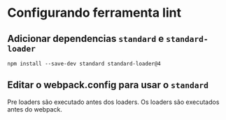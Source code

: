 # Configurando ferramenta lint

## Adicionar dependencias `standard` e `standard-loader`

```
npm install --save-dev standard standard-loader@4
```

## Editar o webpack.config para usar o `standard`

Pre loaders são executado antes dos loaders. Os loaders são executados
antes do webpack.

